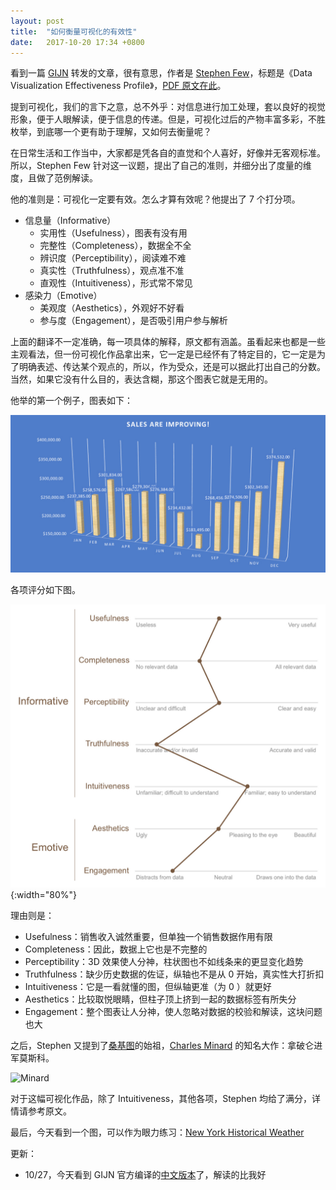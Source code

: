 ```yaml
---
layout: post
title:  "如何衡量可视化的有效性"
date:   2017-10-20 17:34 +0800
---
```


看到一篇 [GIJN](https://mobile.twitter.com/gijn) 转发的文章，很有意思，作者是 [Stephen Few](http://www.perceptualedge.com/blog/)，标题是《Data Visualization Effectiveness Profile》，[PDF 原文在此](https://www.perceptualedge.com/articles/visual_business_intelligence/data_visualization_effectiveness_profile.pdf)。

提到可视化，我们的言下之意，总不外乎：对信息进行加工处理，套以良好的视觉形象，便于人眼解读，便于信息的传递。但是，可视化过后的产物丰富多彩，不胜枚举，到底哪一个更有助于理解，又如何去衡量呢？

在日常生活和工作当中，大家都是凭各自的直觉和个人喜好，好像并无客观标准。所以，Stephen Few 针对这一议题，提出了自己的准则，并细分出了度量的维度，且做了范例解读。

他的准则是：可视化一定要有效。怎么才算有效呢？他提出了 7 个打分项。

- 信息量（Informative）
  - 实用性（Usefulness），图表有没有用
  - 完整性（Completeness），数据全不全
  - 辨识度（Perceptibility），阅读难不难
  - 真实性（Truthfulness），观点准不准
  - 直观性（Intuitiveness），形式常不常见
- 感染力（Emotive）
  - 美观度（Aesthetics），外观好不好看
  - 参与度（Engagement），是否吸引用户参与解析

上面的翻译不一定准确，每一项具体的解释，原文都有涵盖。虽看起来也都是一些主观看法，但一份可视化作品拿出来，它一定是已经怀有了特定目的，它一定是为了明确表述、传达某个观点的，所以，作为受众，还是可以据此打出自己的分数。当然，如果它没有什么目的，表达含糊，那这个图表它就是无用的。

他举的第一个例子，图表如下：

![example chart](/files/2017/10/20/example.jpg)

各项评分如下图。

![data visualization effectiveness profile](/files/2017/10/20/effectiveness.jpg){:width="80%"}

理由则是：

- Usefulness：销售收入诚然重要，但单独一个销售数据作用有限
- Completeness：因此，数据上它也是不完整的
- Perceptibility：3D 效果使人分神，柱状图也不如线条来的更显变化趋势
- Truthfulness：缺少历史数据的佐证，纵轴也不是从 0 开始，真实性大打折扣
- Intuitiveness：它是一看就懂的图，但纵轴更准（为 0 ）就更好
- Aesthetics：比较取悦眼睛，但柱子顶上挤到一起的数据标签有所失分
- Engagement：整个图表让人分神，使人忽略对数据的校验和解读，这块问题也大

之后，Stephen 又提到了[桑基图](https://en.m.wikipedia.org/wiki/Sankey_diagram)的始祖，[Charles Minard](https://en.m.wikipedia.org/wiki/Charles_Minard) 的知名大作：拿破仑进军莫斯科。

![Minard](https://upload.wikimedia.org/wikipedia/commons/2/29/Minard.png)

对于这幅可视化作品，除了 Intuitiveness，其他各项，Stephen 均给了满分，详情请参考原文。

最后，今天看到一个图，可以作为眼力练习：[New York Historical Weather](https://bl.ocks.org/emeeks/raw/b57f4cc89dacd38fcdcd/)

更新：

- 10/27，今天看到 GIJN 官方编译的[中文版本](https://cn.gijn.org/2017/10/27/怎么标准化数据可视化之美？-数据新闻精选/)了，解读的比我好

